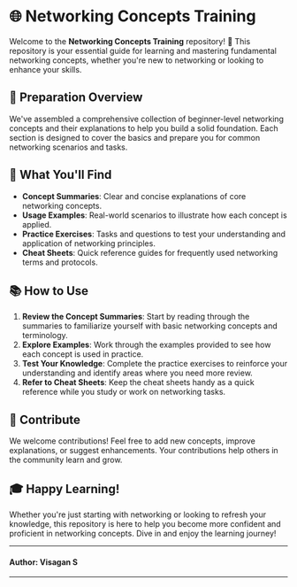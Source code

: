 # 🌐 Networking Concepts Training

Welcome to the **Networking Concepts Training** repository! 🎉 This repository is your essential guide for learning and mastering fundamental networking concepts, whether you're new to networking or looking to enhance your skills.

## 🚀 Preparation Overview

We've assembled a comprehensive collection of beginner-level networking concepts and their explanations to help you build a solid foundation. Each section is designed to cover the basics and prepare you for common networking scenarios and tasks.

## 📜 What You'll Find

- **Concept Summaries**: Clear and concise explanations of core networking concepts.
- **Usage Examples**: Real-world scenarios to illustrate how each concept is applied.
- **Practice Exercises**: Tasks and questions to test your understanding and application of networking principles.
- **Cheat Sheets**: Quick reference guides for frequently used networking terms and protocols.

## 📚 How to Use

1. **Review the Concept Summaries**: Start by reading through the summaries to familiarize yourself with basic networking concepts and terminology.
2. **Explore Examples**: Work through the examples provided to see how each concept is used in practice.
3. **Test Your Knowledge**: Complete the practice exercises to reinforce your understanding and identify areas where you need more review.
4. **Refer to Cheat Sheets**: Keep the cheat sheets handy as a quick reference while you study or work on networking tasks.

## 🤝 Contribute

We welcome contributions! Feel free to add new concepts, improve explanations, or suggest enhancements. Your contributions help others in the community learn and grow.

## 🎓 Happy Learning!

Whether you're just starting with networking or looking to refresh your knowledge, this repository is here to help you become more confident and proficient in networking concepts. Dive in and enjoy the learning journey!

---

#### **Author: Visagan S**

---